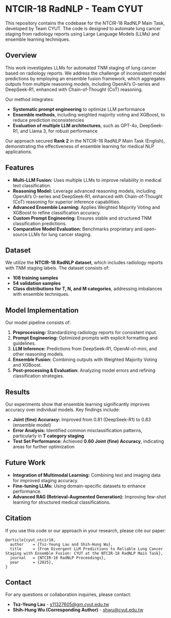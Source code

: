 # NTCIR-18 RadNLP - Team CYUT

This repository contains the codebase for the NTCIR-18 RadNLP Main Task, developed by Team CYUT. The code is designed to automate lung cancer staging from radiology reports using Large Language Models (LLMs) and ensemble learning techniques.

## Overview

This work investigates LLMs for automated TNM staging of lung cancer based on radiology reports. We address the challenge of inconsistent model predictions by employing an ensemble fusion framework, which aggregates outputs from multiple reasoning models, including OpenAI’s O-series and DeepSeek-R1, enhanced with Chain-of-Thought (CoT) reasoning.

Our method integrates:

- **Systematic prompt engineering** to optimize LLM performance
- **Ensemble methods**, including weighted majority voting and XGBoost, to reduce prediction inconsistencies
- **Evaluation of multiple LLM architectures**, such as GPT-4o, DeepSeek-R1, and Llama 3, for robust performance

Our approach secured **Rank 2** in the NTCIR-18 RadNLP Main Task (English), demonstrating the effectiveness of ensemble learning for medical NLP applications.



## Features

- **Multi-LLM Fusion:** Uses multiple LLMs to improve reliability in medical text classification.
- **Reasoning Model:** Leverage advanced reasoning models, including OpenAI’s O-series and DeepSeek-R1, enhanced with Chain-of-Thought (CoT) reasoning for superior inference capabilities.
- **Advanced Ensemble Learning:** Applies Weighted Majority Voting and XGBoost to refine classification accuracy.
- **Custom Prompt Engineering:** Ensures stable and structured TNM classification predictions.
- **Comparative Model Evaluation:** Benchmarks proprietary and open-source LLMs for lung cancer staging.



## Dataset

We utilize the **NTCIR-18 RadNLP dataset**, which includes radiology reports with TNM staging labels. The dataset consists of:

- **108 training samples**
- **54 validation samples**
- **Class distributions for T, N, and M categories**, addressing imbalances with ensemble techniques.



## Model Implementation

Our model pipeline consists of:

1. **Preprocessing:** Standardizing radiology reports for consistent input.
2. **Prompt Engineering:** Optimized prompts with explicit formatting and guidelines.
3. **LLM Inference:** Predictions from DeepSeek-R1, OpenAI-o1-mini, and other reasoning models.
4. **Ensemble Fusion:** Combining outputs with Weighted Majority Voting and XGBoost.
5. **Post-processing & Evaluation:** Analyzing model errors and refining classification strategies.



## Results

Our experiments show that ensemble learning significantly improves accuracy over individual models. Key findings include:

- **Joint (fine) Accuracy:** Improved from 0.81 (DeepSeek-R1) to 0.83 (ensemble model)
- **Error Analysis:** Identified common misclassification patterns, particularly in **T category staging**
- **Test Set Performance:** Achieved **0.60 Joint (fine) Accuracy**, indicating areas for further optimization



## Future Work

- **Integration of Multimodal Learning:** Combining text and imaging data for improved staging accuracy.
- **Fine-tuning LLMs:** Using domain-specific datasets to enhance performance.
- **Advanced RAG (Retrieval-Augmented Generation):** Improving few-shot learning for structured medical classifications.



## Citation

If you use this code or our approach in your research, please cite our paper:

```
@article{cyut_ntcir18,
  author    = {Tsz-Yeung Lau and Shih-Hung Wu},
  title     = {From Divergent LLM Predictions to Reliable Lung Cancer Staging with Ensemble Fusion: CYUT at the NTCIR-18 RadNLP Main Task},
  journal   = {NTCIR-18 RadNLP Proceedings},
  year      = {2025},
}
```

## Contact

For any questions or collaboration inquiries, please contact:

- **Tsz-Yeung Lau** - s11327605@gm.cyut.edu.tw
- **Shih-Hung Wu (Corresponding Author)** - shwu@cyut.edu.tw
